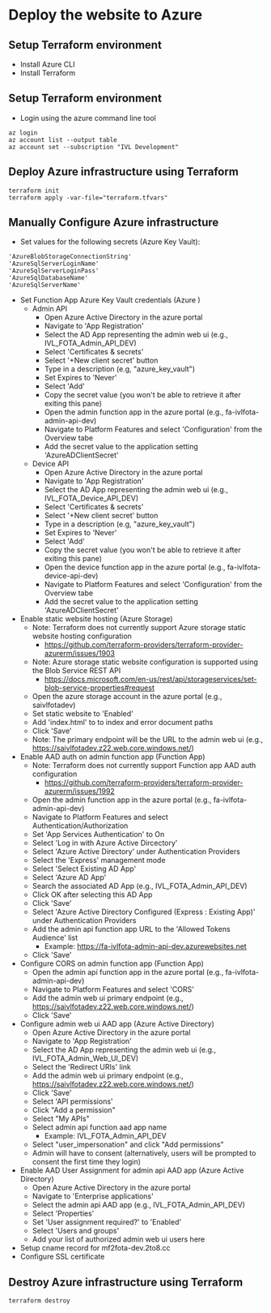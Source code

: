 # Deploy the website to Azure

## Setup Terraform environment
- Install Azure CLI
- Install Terraform

## Setup Terraform environment
- Login using the azure command line tool
```
az login
az account list --output table
az account set --subscription "IVL Development"
```
## Deploy Azure infrastructure using Terraform
```
terraform init
terraform apply -var-file="terraform.tfvars"
```

## Manually Configure Azure infrastructure
- Set values for the following secrets (Azure Key Vault):
```
'AzureBlobStorageConnectionString'
'AzureSqlServerLoginName'
'AzureSqlServerLoginPass'
'AzureSqlDatabaseName'
'AzureSqlServerName'
```
- Set Function App Azure Key Vault credentials (Azure )
	- Admin API
		- Open Azure Active Directory in the azure portal
		- Navigate to 'App Registration'
		- Select the AD App representing the admin web ui (e.g., IVL_FOTA_Admin_API_DEV)
		- Select 'Certificates & secrets'
		- Select '+New client secret' button
		- Type in a description (e.g, "azure_key_vault")
		- Set Expires to 'Never'
		- Select 'Add'
		- Copy the secret value (you won't be able to retrieve it after exiting this pane)
		- Open the admin function app in the azure portal (e.g., fa-ivlfota-admin-api-dev)
		- Navigate to Platform Features and select 'Configuration' from the Overview tabe
		- Add the secret value to the application setting 'AzureADClientSecret'
	- Device API
		- Open Azure Active Directory in the azure portal
		- Navigate to 'App Registration'
		- Select the AD App representing the admin web ui (e.g., IVL_FOTA_Device_API_DEV)
		- Select 'Certificates & secrets'
		- Select '+New client secret' button
		- Type in a description (e.g, "azure_key_vault")
		- Set Expires to 'Never'
		- Select 'Add'
		- Copy the secret value (you won't be able to retrieve it after exiting this pane)
		- Open the device function app in the azure portal (e.g., fa-ivlfota-device-api-dev)
		- Navigate to Platform Features and select 'Configuration' from the Overview tabe
		- Add the secret value to the application setting 'AzureADClientSecret'
- Enable static website hosting (Azure Storage)
	- Note: Terraform does not currently support Azure storage static website hosting configuration
		- https://github.com/terraform-providers/terraform-provider-azurerm/issues/1903
	- Note: Azure storage static website configuration is supported using the Blob Service REST API
		- https://docs.microsoft.com/en-us/rest/api/storageservices/set-blob-service-properties#request
	- Open the azure storage account in the azure portal (e.g., saivlfotadev)
	- Set static website to 'Enabled'
	- Add 'index.html' to to index and error document paths
	- Click 'Save'
	- Note: The primary endpoint will be the URL to the admin web ui (e.g., https://saivlfotadev.z22.web.core.windows.net/)
- Enable AAD auth on admin function app (Function App)
	- Note: Terraform does not currently support Function app AAD auth configuration 
		- https://github.com/terraform-providers/terraform-provider-azurerm/issues/1992
	- Open the admin function app in the azure portal (e.g., fa-ivlfota-admin-api-dev)
	- Navigate to Platform Features and select Authentication/Authorization
	- Set 'App Services Authentication' to On
	- Select 'Log in with Azure Active Dircectory'
	- Select 'Azure Active Directory' under Authentication Providers
	- Select the 'Express' management mode
	- Select 'Select Existing AD App' 
	- Select 'Azure AD App' 
	- Search the associated AD App (e.g., IVL_FOTA_Admin_API_DEV)
	- Click OK after selecting this AD App
	- Click 'Save'
	- Select 'Azure Active Directory Configured (Express : Existing App)' under Authentication Providers
	- Add the admin api function app URL to the 'Allowed Tokens Audience' list
		- Example: https://fa-ivlfota-admin-api-dev.azurewebsites.net
	- Click 'Save'
- Configure CORS on admin function app (Function App)
	- Open the admin api function app in the azure portal (e.g., fa-ivlfota-admin-api-dev)
	- Navigate to Platform Features and select 'CORS'
	- Add the admin web ui primary endpoint (e.g., https://saivlfotadev.z22.web.core.windows.net/)
	- Click 'Save'
- Configure admin web ui AAD app (Azure Active Directory)
	- Open Azure Active Directory in the azure portal
	- Navigate to 'App Registration'
	- Select the AD App representing the admin web ui (e.g., IVL_FOTA_Admin_Web_UI_DEV)
	- Select the 'Redirect URIs' link
	- Add the admin web ui primary endpoint (e.g., https://saivlfotadev.z22.web.core.windows.net/)
	- Click 'Save'
	- Select 'API permissions'
	- Click "Add a permission"
	- Select "My APIs"
	- Select admin api function aad app name
		- Example: IVL_FOTA_Admin_API_DEV
	- Select "user_impersonation" and click "Add permissions"
	- Admin will have to consent (alternatively, users will be prompted to consent the first time they login)
- Enable AAD User Assignment for admin api AAD app (Azure Active Directory)
	- Open Azure Active Directory in the azure portal
	- Navigate to 'Enterprise applications'
	- Select the admin api AAD app (e.g., IVL_FOTA_Admin_API_DEV)
	- Select 'Properties'
	- Set 'User assignment required?' to 'Enabled'
	- Select 'Users and groups'
	- Add your list of authorized admin web ui users here
- Setup cname record for mf2fota-dev.2to8.cc
- Configure SSL certificate
		
## Destroy Azure infrastructure using Terraform
```
terraform destroy
```